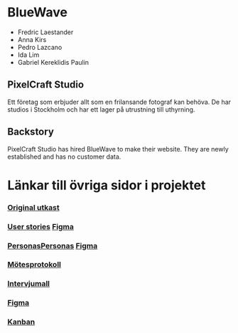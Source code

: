 # BlueWave
+ Fredric Laestander
+ Anna Kirs
+ Pedro Lazcano
+ Ida Lim
+ Gabriel Kereklidis Paulin



## PixelCraft Studio
Ett företag som erbjuder allt som en frilansande fotograf kan behöva. De har studios i Stockholm och har ett lager på utrustning till uthyrning.

## Backstory
PixelCraft Studio has hired BlueWave to make their website. They are newly established and has no customer data. 



# Länkar till övriga sidor i projektet
### [Original utkast](/Documentation/startup.md)  
### [User stories](/Research/user-stories.md) [Figma](https://www.figma.com/design/ImHSrISVuH24ZQWWZIHFMo/U01?node-id=12-103&t=BHoY2PcIYBrxohEU-1)  
### [Personas](/Research/personas.md)[Personas](/Research/PersonaG.md) [Figma](https://www.figma.com/design/ImHSrISVuH24ZQWWZIHFMo/U01?node-id=12-103&t=BHoY2PcIYBrxohEU-1)    
### [Mötesprotokoll](/Documentation/meetingsprotocols.md)  
### [Intervjumall](/Research/intervjumall.md)  
### [Figma](https://www.figma.com/design/ImHSrISVuH24ZQWWZIHFMo/U01?node-id=0-1&t=BHoY2PcIYBrxohEU-1)  
### [Kanban](https://github.com/orgs/chas-academy/projects/120)
